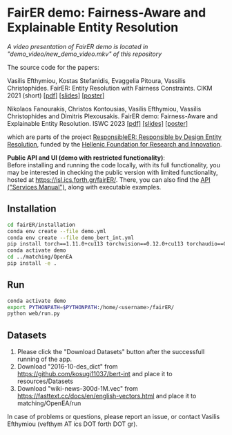 # FairER demo: Fairness-Aware and Explainable Entity Resolution

*A video presentation of FairER demo is located in "demo_video/new_demo_video.mkv" of this repository*

The source code for the papers:

Vasilis Efthymiou, Kostas Stefanidis, Evaggelia Pitoura, Vassilis Christophides. FairER: Entity Resolution with Fairness Constraints. CIKM 2021 (short) [[pdf]](https://github.com/vefthym/fairER/blob/main/CIKM2021short_fairER_CR.pdf) [[slides]](https://github.com/vefthym/fairER/blob/main/FairER-slides.pdf) [[poster]](https://github.com/vefthym/fairER/blob/main/FairER_poster.pdf)

Nikolaos Fanourakis, Christos Kontousias, Vasilis Efthymiou, Vassilis Christophides and Dimitris Plexousakis. FairER demo: Fairness-Aware and Explainable Entity Resolution. ISWC 2023 [[pdf]](https://github.com/vefthym/fairER/blob/main/ISWC2023_fairer_demo.pdf) [[slides]]() [[poster]]()

which are parts of the project <a href="https://isl.ics.forth.gr/ResponsibleER/">ResponsibleER: Responsible by Design Entity Resolution</a>, 
funded by the <a href="https://www.elidek.gr/en/homepage/">Hellenic Foundation for Research and Innovation</a>.

**Public API and UI (demo with restricted functionality)**:<br/>
Before installing and running the code locally, with its full functionality, you may be interested in checking the public version with limited functionality, hosted at <a href="https://isl.ics.forth.gr/fairER/">https://isl.ics.forth.gr/fairER/</a>. There, you can also find the <a href="https://isl.ics.forth.gr/fairER/services-manual">API ("Services Manual")</a>, along with executable examples. 

## Installation
```bash
cd fairER/installation
conda env create --file demo.yml
conda env create --file demo_bert_int.yml
pip install torch==1.11.0+cu113 torchvision==0.12.0+cu113 torchaudio==0.11.0 --extra-index-url https://download.pytorch.org/whl/cu113
conda activate demo
cd ../matching/OpenEA
pip install -e .
```

## Run
```bash
conda activate demo
export PYTHONPATH=$PYTHONPATH:/home/<username>/fairER/
python web/run.py
```

## Datasets
1. Please click the "Download Datasets" button after the successfull running of the app.
2. Download "2016-10-des_dict" from https://github.com/kosugi11037/bert-int and place it to resources/Datasets
3. Download "wiki-news-300d-1M.vec" from https://fasttext.cc/docs/en/english-vectors.html and place it to matching/OpenEA/run

In case of problems or questions, please report an issue, or contact Vasilis Efthymiou (vefthym AT ics DOT forth DOT gr).
